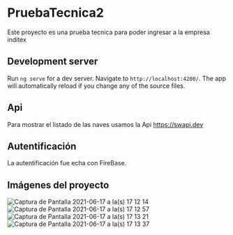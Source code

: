 # PruebaTecnica2

Este proyecto es una prueba tecnica para poder ingresar a la empresa inditex

## Development server

Run `ng serve` for a dev server. Navigate to `http://localhost:4200/`. The app will automatically reload if you change any of the source files.

## Api

Para mostrar el listado de las naves usamos la Api https://swapi.dev

## Autentificación

La autentificación fue echa con FireBase.

## Imágenes del proyecto

![Captura de Pantalla 2021-06-17 a la(s) 17 12 14](https://user-images.githubusercontent.com/8439540/122425429-c528f200-cf8f-11eb-9e4d-b2f6b093cbd9.png)
![Captura de Pantalla 2021-06-17 a la(s) 17 12 57](https://user-images.githubusercontent.com/8439540/122425502-d2de7780-cf8f-11eb-9465-5f7a17f64e88.png)
![Captura de Pantalla 2021-06-17 a la(s) 17 13 21](https://user-images.githubusercontent.com/8439540/122425520-d5d96800-cf8f-11eb-8598-6bf0ba5f9c58.png)
![Captura de Pantalla 2021-06-17 a la(s) 17 13 37](https://user-images.githubusercontent.com/8439540/122425558-dbcf4900-cf8f-11eb-91ed-2e273b5e0d4b.png)
